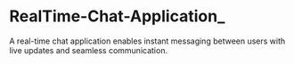 # RealTime-Chat-Application_
A real-time chat application enables instant messaging between users with live updates and seamless communication.
